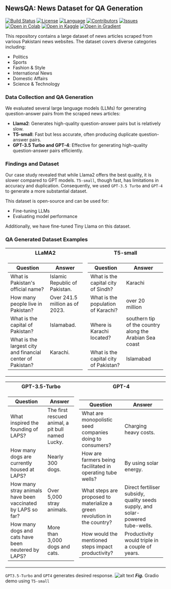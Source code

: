 ## NewsQA: News Dataset for QA Generation
[![Build Status](https://img.shields.io/github/actions/workflow/status/faizan1234567/QALLM/build.yml)](https://github.com/faizan1234567/QALLM/actions)
[![License](https://img.shields.io/github/license/faizan1234567/QALLM)](https://github.com/faizan1234567/QALLM/blob/main/LICENSE)
[![Language](https://img.shields.io/github/languages/top/faizan1234567/QALLM)](https://github.com/faizan1234567/QALLM)
[![Contributors](https://img.shields.io/github/contributors/faizan1234567/QALLM)](https://github.com/faizan1234567/QALLM/graphs/contributors)
[![Issues](https://img.shields.io/github/issues/faizan1234567/QALLM)](https://github.com/faizan1234567/QALLM/issues)
[![Open in Colab](https://colab.research.google.com/assets/colab-badge.svg)](https://colab.research.google.com/github/faizan1234567/QALLM/blob/main/notebooks/qa_generation/qa_generation.ipynb)
[![Open in Kaggle](https://kaggle.com/static/images/open-in-kaggle.svg)](https://kaggle.com/kernels/welcome?src=https://github.com/faizan1234567/QALLM/blob/main/notebooks/qa_generation/qa_generation.ipynb)
[![Open in Gradient](https://assets.paperspace.io/img/gradient-badge.svg)](https://console.paperspace.com/github/faizan1234567/QALLM/blob/main/notebooks/qa_generation/qa_generation.ipynb)



This repository contains a large dataset of news articles scraped from various Pakistani news websites. The dataset covers diverse categories including:

- Politics
- Sports
- Fashion & Style
- International News
- Domestic Affairs
- Science & Technology

### Data Collection and QA Generation

We evaluated several large language models (LLMs) for generating question-answer pairs from the scraped news articles:

- **Llama2**: Generates high-quality question-answer pairs but is relatively slow.
- **T5-small**: Fast but less accurate, often producing duplicate question-answer pairs.
- **GPT-3.5 Turbo and GPT-4**: Effective for generating high-quality question-answer pairs efficiently.

### Findings and Dataset

Our case study revealed that while Llama2 offers the best quality, it is slower compared to GPT models. ```T5-small```, though fast, has limitations in accuracy and duplication. Consequently, we used ```GPT-3.5 Turbo``` and ```GPT-4``` to generate a more substantial dataset.

This dataset is open-source and can be used for:

- Fine-tuning LLMs
- Evaluating model performance

Additionally, we have fine-tuned Tiny Llama on this dataset.

### QA Generated Dataset Examples

<table>
<tr><th>LLaMA2</th><th>T5-small</th></tr>
<tr><td>

| Question                                                 | Answer                                  |
|----------------------------------------------------------|-----------------------------------------|
| What is Pakistan's official name?                        | Islamic Republic of Pakistan.           |
| How many people live in Pakistan?                        | Over 241.5 million as of 2023.          |
| What is the capital of Pakistan?                         | Islamabad.                              |
| What is the largest city and financial center of Pakistan? | Karachi.                                |

</td><td>

| Question                                                 | Answer                                  |
|----------------------------------------------------------|-----------------------------------------|
| What is the capital city of Sindh?                       | Karachi                                 |
| What is the population of Karachi?                       | over 20 million                         |
| Where is Karachi located?                                | southern tip of the country along the Arabian Sea coast |
| What is the capital city of Pakistan?                    | Islamabad                               |

</td></tr>
</table>


<table>
<tr><th>GPT-3.5-Turbo</th><th>GPT-4</th></tr>
<tr><td>

| Question                                          | Answer                                          |
|---------------------------------------------------|-------------------------------------------------|
| What inspired the founding of LAPS?               | The first rescued animal, a pit bull named Lucky.|
| How many dogs are currently housed at LAPS?       | Nearly 300 dogs.                                |
| How many stray animals have been vaccinated by LAPS so far?| Over 5,000 stray animals.                    |
| How many dogs and cats have been neutered by LAPS?| More than 3,000 dogs and cats.                  |

</td><td>

| Question                                          | Answer                                          |
|---------------------------------------------------|-------------------------------------------------|
| What are monopolistic seed companies doing to consumers? | Charging heavy costs.                       |
| How are farmers being facilitated in operating tube wells? | By using solar energy.                     |
| What steps are proposed to materialize a green revolution in the country?| Direct fertiliser subsidy, quality seeds supply, and solar-powered tube-wells. |
| How would the mentioned steps impact productivity?| Productivity would triple in a couple of years. |

</td></tr>
</table>

```GPT3.5-Turbo``` and ```GPT4``` generates desired response. 
![alt text](https://github.com/faizan1234567/QALLM/blob/main/images/gradio_demo.PNG)
***Fig.*** Gradio demo using ```T5-small```
